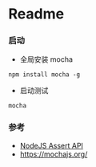# Readme

### 启动

* 全局安装 mocha

```
npm install mocha -g
```

* 启动测试

```
mocha
```

### 参考

* [NodeJS Assert API](http://nodejs.cn/api/assert.html)
* https://mochajs.org/

